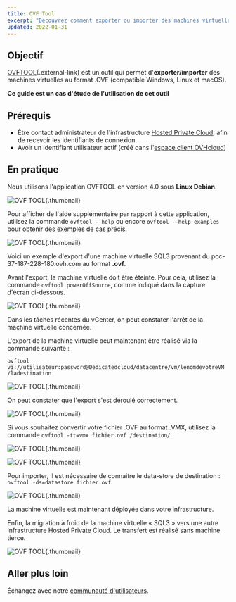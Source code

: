 ```yaml
---
title: OVF Tool
excerpt: "Découvrez comment exporter ou importer des machines virtuelles via l'outil OVF Tool"
updated: 2022-01-31
---
```


## Objectif

[OVFTOOL](https://www.vmware.com/support/developer/ovf/){.external-link} est un outil qui permet d'**exporter/importer** des machines virtuelles au format .OVF (compatible Windows, Linux et macOS).

**Ce guide est un cas d'étude de l'utilisation de cet outil**

## Prérequis

- Être contact administrateur de l'infrastructure [Hosted Private Cloud](https://www.ovhcloud.com/fr-ca/enterprise/products/hosted-private-cloud/), afin de recevoir les identifiants de connexion.
- Avoir un identifiant utilisateur actif (créé dans l'[espace client OVHcloud](https://ca.ovh.com/auth/?action=gotomanager&from=https://www.ovh.com/ca/fr/&ovhSubsidiary=qc))

## En pratique

Nous utilisons l'application OVFTOOL en version 4.0 sous **Linux Debian**.

![OVF TOOL](images/ovftool.png){.thumbnail}

Pour afficher de l'aide supplémentaire par rapport à cette application, utilisez la commande `ovftool --help` ou encore `ovftool --help examples` pour obtenir des exemples de cas précis.

![OVF TOOL](images/ovftool2.png){.thumbnail}

Voici un exemple d'export d'une machine virtuelle SQL3 provenant du pcc-37-187-228-180.ovh.com au format **.ovf**.

Avant l'export, la machine virtuelle doit être éteinte. Pour cela, utilisez la commande `ovftool powerOffSource`, comme indiqué dans la capture d'écran ci-dessous.

![OVF TOOL](images/ovftool5.png){.thumbnail}

Dans les tâches récentes du vCenter, on peut constater l'arrêt de la machine virtuelle concernée.

L'export de la machine virtuelle peut maintenant être réalisé via la commande suivante :

`ovftool vi://utilisateur:password@Dedicatedcloud/datacentre/vm/lenomdevotreVM /ladestination`

![OVF TOOL](images/ovftool6.png){.thumbnail}

On peut constater que l'export s'est déroulé correctement.

![OVF TOOL](images/ovftool7.png){.thumbnail}

Si vous souhaitez convertir votre fichier .OVF au format .VMX, utilisez la commande `ovftool -tt=vmx fichier.ovf /destination/`.

![OVF TOOL](images/ovftool8.png){.thumbnail}

![OVF TOOL](images/ovftool9.png){.thumbnail}

Pour importer, il est nécessaire de connaitre le data-store de destination : `ovftool -ds=datastore fichier.ovf`

![OVF TOOL](images/ovftool11.png){.thumbnail}

La machine virtuelle est maintenant déployée dans votre infrastructure.

Enfin, la migration à froid de la machine virtuelle « SQL3 » vers une autre infrastructure Hosted Private Cloud. Le transfert est réalisé sans machine tierce.

![OVF TOOL](images/ovftool14.png){.thumbnail}

## Aller plus loin

Échangez avec notre [communauté d'utilisateurs](/links/community).

